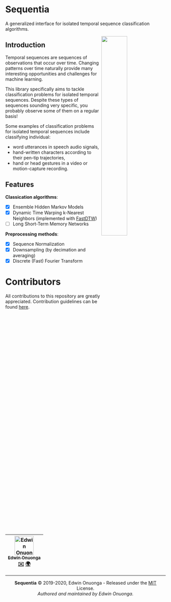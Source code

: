 # Sequentia

A generalized interface for isolated temporal sequence classification algorithms.

<img src="https://i.ibb.co/gPymgs4/classifier.png" width="40%" align="right"></img>

## Introduction

Temporal sequences are sequences of observations that occur over time. Changing patterns over time naturally provide many interesting opportunities and challenges for machine learning.

This library specifically aims to tackle classification problems for isolated temporal sequences. Despite these types of sequences sounding very specific, you probably observe some of them on a regular basis!

Some examples of classification problems for isolated temporal sequences include classifying individual:

- word utterances in speech audio signals,
- hand-written characters according to their pen-tip trajectories,
- hand or head gestures in a video or motion-capture recording.

## Features

**Classication algorithms**:

- [x] Ensemble Hidden Markov Models
- [x] Dynamic Time Warping k-Nearest Neighbors (implemented with [FastDTW](https://github.com/slaypni/fastdtw))
- [ ] Long Short-Term Memory Networks

**Preprocessing methods**:

- [x] Sequence Normalization
- [x] Downsampling (by decimation and averaging)
- [x] Discrete (Fast) Fourier Transform

# Contributors

All contributions to this repository are greatly appreciated. Contribution guidelines can be found [here](/CONTRIBUTING.md).

<table>
	<thead>
		<tr>
			<th align="center">
                <a href="https://github.com/eonu">
                <img src="https://avatars0.githubusercontent.com/u/24795571?s=460&v=4" alt="Edwin Onuonga" width="60px">
                <br/><sub><b>Edwin Onuonga</b></sub>
                </a>
                <br/>
                <a href="mailto:ed@eonu.net">✉️</a>
                <a href="https://eonu.net">🌍</a>
			</th>
			<!-- Add more <th></th> blocks for more contributors -->
		</tr>
	</thead>
</table>

---

<p align="center">
  <b>Sequentia</b> &copy; 2019-2020, Edwin Onuonga - Released under the <a href="https://opensource.org/licenses/MIT">MIT</a> License.<br/>
  <em>Authored and maintained by Edwin Onuonga.</em>
</p>